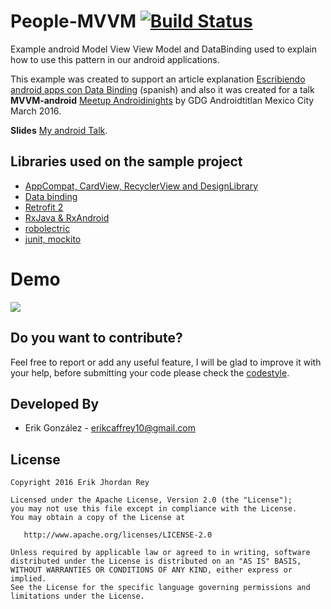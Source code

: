 # People-MVVM [![Build Status](https://travis-ci.org/erikcaffrey/People-MVVM.svg?branch=master)](https://travis-ci.org/erikcaffrey/People-MVVM)
Example android Model View View Model and DataBinding used to explain how to use this pattern in our android applications.

This example was created to support an article explanation [Escribiendo android apps con Data Binding](https://erikcaffrey.github.io/ANDROID-databinding-android/) (spanish)
and also it was created for a talk **MVVM-android** [Meetup Androidinights](http://www.meetup.com/es/Androidinights/) by GDG Androidtitlan Mexico City March 2016. 

**Slides** [My android Talk](https://speakerdeck.com/erikcaffrey/mvvm-android).


Libraries used on the sample project
------------------------------------
* [AppCompat, CardView, RecyclerView and DesignLibrary](http://developer.android.com/intl/es/tools/support-library/index.html)
* [Data binding](https://erikcaffrey.github.io/ANDROID-databinding-android/)
* [Retrofit 2](http://square.github.io/retrofit/)
* [RxJava & RxAndroid](https://github.com/ReactiveX/RxAndroid)
* [robolectric](http://robolectric.org/)
* [junit, mockito](http://mockito.org/)

# Demo
![](https://lh3.googleusercontent.com/ofM_n7E4mUVhNQArR7MLkiotSg1da7-THjmJuU58TukYZB-ad13HRpJmS53czLBJF-4qX7kMfz6zEcIuPoi2AUFY1svoZ_4UmLxMCZF35ZXahrrOJVir7le5K8rnNqddC-4jozP-7GFHT7m2xIj4pPOLjZIKzJW-k348YgNATv2cVYiiEvJKS3_nbgKDQ8YkNfWuph0Ls2LVD6ECSMJJU_tBgIzxax1zBEECN5cElcMXY1DigfzjaMpmNzs13YyUg7lQFTSvgkiqCYz7Vym-NUXdu7jUX1mqSCbMA79DxzJT9LQ4wiZ1z8__P02xBTBEHsj9uASQTbIF2yedAXhgsSU-E7x41c4BxLH_clP6k-7to1Yi8YRqmiRvV9yBQopBvSYlIGfDQVu7Rg-VRmo2MTdUdhb7c5ljxf7jTfrUSczJShOWw8R88NTr7uRTEfaya6E5LzIH_YQL6BTZLw5YYtB3XY_t5gXN3LfsKS4Lo2N4A6G7b52SDmJIc0sP1MZ7KsGNGQs5FQ5xpEDDx9ZnwQaqjA49HPPuVmVuPRL31Sllcov2LjPfE0UPO8QcCIa4XMOQHlQv=w2880-h1652-k)

Do you want to contribute?
--------------------------

Feel free to report or add any useful feature, I will be glad to improve it with your help, before submitting your code please check the [codestyle](https://github.com/square/java-code-styles).

Developed By
------------

* Erik González  - <erikcaffrey10@gmail.com>

License
-------

    Copyright 2016 Erik Jhordan Rey

    Licensed under the Apache License, Version 2.0 (the "License");
    you may not use this file except in compliance with the License.
    You may obtain a copy of the License at

       http://www.apache.org/licenses/LICENSE-2.0

    Unless required by applicable law or agreed to in writing, software
    distributed under the License is distributed on an "AS IS" BASIS,
    WITHOUT WARRANTIES OR CONDITIONS OF ANY KIND, either express or implied.
    See the License for the specific language governing permissions and
    limitations under the License.

